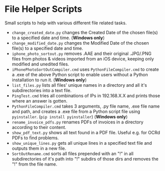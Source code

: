 #  File Helper Scripts

Small scripts to help with various different file related tasks. 

* `change_created_date.py` changes the Created Date of the chosen file(s) to a specified date and time. (**Windows only**)
* `change_modified_date.py` changes the Modified Date of the chosen file(s) to a specified date and time.
* `iphone_photo_sortout.py` removes .AAE and their original .JPG/.PNG files from photos & videos imported from an iOS device, keeping only modified and unedited files.
* `iPhonePhotoSortOutCompiler.cmd` uses `PythonFileCompiler.cmd` to create a .exe of the above Python script to enable users without a Python installation to run it. (**Windows only**)
* `list_files.py` lists all files' unique names in a directory and all it's subdirectories into a text file.
* `PingTest.cmd` tries all combinations of IPs in 192.168.X.X and prints those where an answer is gotten.
* `PythonFileCompiler.cmd` takes 3 arguments, .py file name, .exe file name and path, and creates a .exe file from a Python script file using `pyinstaller`. (`pip install pyinstaller`) (**Windows only**)
* `rename_invoice_pdfs.py` renames PDFs of invoices in a directory according to their content.
* `show_pdf_text.py` shows all text found in a PDF file. Useful e.g. for OCRd PDFs to find problems.
* `show_unique_lines.py` gets all unique lines in a specified text file and outputs them in a new file.
* `SortOutRename.cmd` sorts all files prepended with an "!" in all subdirectories of it's path into "!" subdirs of those dirs and removes the "!" from the file name.
